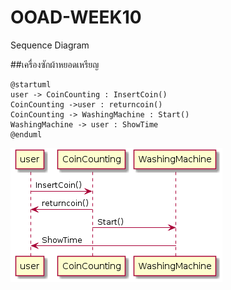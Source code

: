 # OOAD-WEEK10
Sequence Diagram

##เครื่องซักผ้าหยอดเหรียญ
```
@startuml
user -> CoinCounting : InsertCoin()
CoinCounting ->user : returncoin()
CoinCounting -> WashingMachine : Start()
WashingMachine -> user : ShowTime
@enduml 

```
<img src = "https://github.com/Hathaichanok241/OOAD-WEEK10/blob/master/Homework/10.1.png?raw=true">
